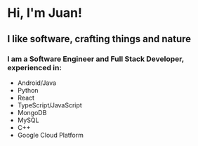 <!--<p align="center">
  <a target="blank"><img src="https://media.licdn.com/dms/image/C4E16AQFliazEvSYEnQ/profile-displaybackgroundimage-shrink_350_1400/0/1633797164395?e=1711584000&v=beta&t=4qJjnGU2RoY9eVAkq7-s5SgiGTDghwlll_oAebLarJ4" width="100%" height="200" alt="Juan Diaz" /></a>
</p>-->

# Hi, I'm Juan!
## I like software, crafting things and nature
### I am a Software Engineer and Full Stack Developer, experienced in:

- Android/Java
- Python
- React
- TypeScript/JavaScript
- MongoDB
- MySQL
- C++
- Google Cloud Platform
